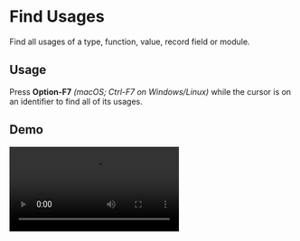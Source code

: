 # Find Usages

Find all usages of a type, function, value, record field or module.

## Usage

Press **Option-F7** _(macOS; Ctrl-F7 on Windows/Linux)_ while the cursor is on an identifier to find all of its usages.

## Demo

![find usages demo](../assets/find_usages.mp4)